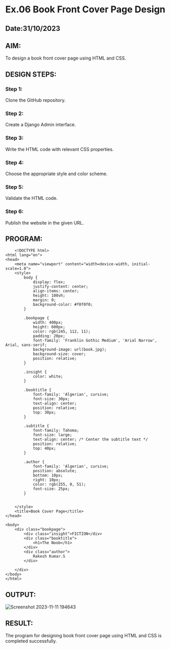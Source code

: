 # Ex.06 Book Front Cover Page Design
## Date:31/10/2023

## AIM:
To design a book front cover page using HTML and CSS.

## DESIGN STEPS:

### Step 1:
Clone the GitHub repository.

### Step 2:
Create a Django Admin interface.

### Step 3:
Write the HTML code with relevant CSS properties.

### Step 4:
Choose the appropriate style and color scheme.

### Step 5:
Validate the HTML code.

### Step 6:
Publish the website in the given URL.

## PROGRAM:

        <!DOCTYPE html>
    <html lang="en">
    <head>
        <meta name="viewport" content="width=device-width, initial-scale=1.0">
        <style>
            body {
                display: flex;
                justify-content: center;
                align-items: center;
                height: 100vh;
                margin: 0;
                background-color: #f0f0f0;
            }
    
            .bookpage {
                width: 400px;
                height: 600px;
                color: rgb(245, 112, 11);
                padding: 20px;
                font-family: 'Franklin Gothic Medium', 'Arial Narrow', Arial, sans-serif;
                background-image: url(book.jpg);
                background-size: cover;
                position: relative;
            }
    
            .insight {
                color: white;
            }
    
            .booktitle {
                font-family: 'Algerian', cursive;
                font-size: 30px;
                text-align: center;
                position: relative;
                top: 30px;
            }
    
            .subtitle {
                font-family: Tahoma;
                font-size: large;
                text-align: center; /* Center the subtitle text */
                position: relative;
                top: 40px;
            }
    
            .author {
                font-family: 'Algerian', cursive;
                position: absolute;
                bottom: 10px;
                right: 10px;
                color: rgb(255, 0, 51);
                font-size: 25px;
            }
    
            
        </style>
        <title>Book Cover Page</title>
    </head>
    
    <body>
        <div class="bookpage">
            <div class="insight">FICTION</div>
            <div class="booktitle">
                <h1>The Noob</h1>
            </div>
            <div class="author">
                Rakesh Kumar.S
            </div>
            
        </div>
    </body>
    </html>


## OUTPUT:
![Screenshot 2023-11-11 194643](https://github.com/Rakesh2k23/cover/assets/141472158/e8cbdd7c-20bc-43cb-9438-53279b54e502)



## RESULT:
The program for designing book front cover page using HTML and CSS is completed successfully.
